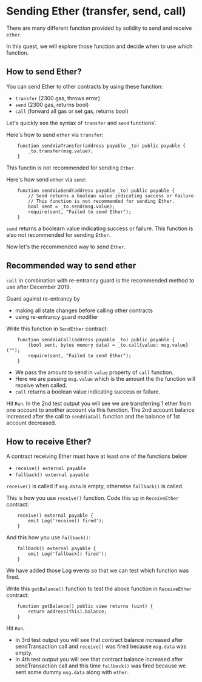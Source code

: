 # Sending Ether (transfer, send, call)

There are many different function provided by solidity to send and receive `ether`.

In this quest, we will explore those function and decide when to use which function.

## How to send Ether?

You can send Ether to other contracts by using these function:

- `transfer` (2300 gas, throws error)
- `send` (2300 gas, returns bool)
- `call` (forward all gas or set gas, returns bool)

Let's quickly see the syntax of `transfer` and `send` functions'.

Here's how to send `ether` via `transfer`:

```
    function sendViaTransfer(address payable _to) public payable {
        _to.transfer(msg.value);
    }
```

This functin is not recommended for sending `Ether`.

Here's how send `ether` via `send`:

```
    function sendViaSend(address payable _to) public payable {
        // Send returns a boolean value indicating success or failure.
        // This function is not recommended for sending Ether.
        bool sent = _to.send(msg.value);
        require(sent, "Failed to send Ether");
    }
```

`send` returns a boolearn value indicating success or failure.
This function is also not recommended for sending `Ether`.

Now let's the recommended way to send `Ether`.

## Recommended way to send ether

`call` in combination with re-entrancy guard is the recommended method to use after December 2019.

Guard against re-entrancy by

- making all state changes before calling other contracts
- using re-entrancy guard modifier

Write this function in `SendEther` contract:

```
    function sendViaCall(address payable _to) public payable {
        (bool sent, bytes memory data) = _to.call{value: msg.value}("");
        require(sent, "Failed to send Ether");
    }
```

- We pass the amount to send in `value` property of `call` function.
- Here we are passing `msg.value` which is the amount the the function will receive when called.
- `call` returns a boolean value indicating success or failure.

Hit `Run`. In the 2nd test output you will see we are transferring 1 ether from one account to another account via this function.
The 2nd account balance increased after the call to `sendViaCall` function and the balance of 1st account decreased.

## How to receive Ether?

A contract receiving Ether must have at least one of the functions below

- `receive() external payable`
- `fallback() external payable`

`receive()` is called if `msg.data` is empty, otherwise `fallback()` is called.

This is how you use `receive()` function. Code this up in `ReceiveEther` contract:

```
    receive() external payable {
        emit Log('receive() fired');
    }
```

And this how you use `fallback()`:

```
    fallback() external payable {
        emit Log('fallback() fired');
    }
```

We have added those Log events so that we can test which function was fired.

Write this `getBalance()` function to test the above function in `ReceiveEther` contract:

```
    function getBalance() public view returns (uint) {
        return address(this).balance;
    }
```

Hit `Run`.

- In 3rd test output you will see that contract balance increased after sendTransaction call and `receive()` was fired because `msg.data` was empty.
- In 4th test output you will see that contract balance increased after sendTransaction call and this time `fallback()` was fired because we sent some dummy `msg.data` along with `ether`.
